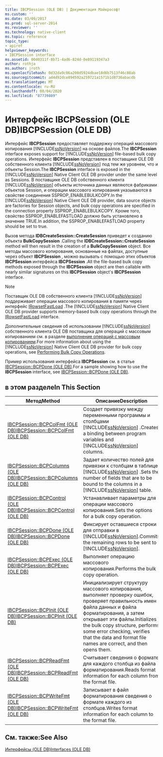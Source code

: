 ```yaml
---
title: IBCPSession (OLE DB) | Документация Майкрософт
ms.custom: ''
ms.date: 03/09/2017
ms.prod: sql-server-2014
ms.reviewer: ''
ms.technology: native-client
ms.topic: reference
topic_type:
- apiref
helpviewer_keywords:
- IBCPSession interface
ms.assetid: 00d0311f-8b71-4ad6-824d-0e89119347a3
author: rothja
ms.author: jroth
ms.openlocfilehash: 0d32da9c06a200d5924dbae18d6b7513f46c88ab
ms.sourcegitcommit: ad4d92dce894592a259721a1571b1d8736abacdb
ms.translationtype: MT
ms.contentlocale: ru-RU
ms.lasthandoff: 08/04/2020
ms.locfileid: "87739809"
---
```

# <a name="ibcpsession-ole-db"></a><span data-ttu-id="ed3d8-102">Интерфейс IBCPSession (OLE DB)</span><span class="sxs-lookup"><span data-stu-id="ed3d8-102">IBCPSession (OLE DB)</span></span>
  <span data-ttu-id="ed3d8-103">Интерфейс **IBCPSession** предоставляет поддержку операций массового копирования [!INCLUDE[ssNoVersion](../../includes/ssnoversion-md.md)] на основе файлов.</span><span class="sxs-lookup"><span data-stu-id="ed3d8-103">The **IBCPSession** interface exposes support for [!INCLUDE[ssNoVersion](../../includes/ssnoversion-md.md)] file-based bulk copy operations.</span></span> <span data-ttu-id="ed3d8-104">Интерфейс **IBCPSession** представлен в поставщике OLE DB собственного клиента [!INCLUDE[ssNoVersion](../../includes/ssnoversion-md.md)] под тем же уровнем, что и объекты Session.</span><span class="sxs-lookup"><span data-stu-id="ed3d8-104">The **IBCPSession** interface is exposed in the [!INCLUDE[ssNoVersion](../../includes/ssnoversion-md.md)] Native Client OLE DB provider under the same level as Sessions.</span></span> <span data-ttu-id="ed3d8-105">В поставщике OLE DB собственного клиента [!INCLUDE[ssNoVersion](../../includes/ssnoversion-md.md)] объекты источника данных являются фабриками объектов Session, и операции массового копирования указываются в свойстве соединения SSPROP_ENABLEBULKCOPY.</span><span class="sxs-lookup"><span data-stu-id="ed3d8-105">In the [!INCLUDE[ssNoVersion](../../includes/ssnoversion-md.md)] Native Client OLE DB provider, data source objects are factories for Session objects, and bulk copy operations are specified in the connection property SSPROP_ENABLEBULKCOPY.</span></span> <span data-ttu-id="ed3d8-106">Кроме того, свойство SSPROP_ENABLEFASTLOAD должно быть установлено в значение TRUE.</span><span class="sxs-lookup"><span data-stu-id="ed3d8-106">In addition, the SSPROP_ENABLEFASTLOAD property should be set to true.</span></span>  
  
 <span data-ttu-id="ed3d8-107">Вызов метода **IDBCreateSession::CreateSession** приведет к созданию объекта **BulkCopySession** .</span><span class="sxs-lookup"><span data-stu-id="ed3d8-107">Calling the **IDBCreateSession::CreateSession** method will then result in the creation of a **BulkCopySession** object.</span></span> <span data-ttu-id="ed3d8-108">Все методы массового копирования, основанные на файлах, доступные через объект **IBCPSession** , можно вызывать с помощью этих объектов **IBCPSession** интерфейса **IBCPSession** .</span><span class="sxs-lookup"><span data-stu-id="ed3d8-108">All the file-based bulk copy methods exposed through the **IBCPSession** object are then callable with nearly similar signatures on this **IBCPSession** object's **IBCPSession** interface.</span></span>  
  
> [!NOTE]  
>  <span data-ttu-id="ed3d8-109">Поставщик OLE DB собственного клиента [!INCLUDE[ssNoVersion](../../includes/ssnoversion-md.md)] поддерживает операции массового копирования в памяти через интерфейс [IRowsetFastLoad](irowsetfastload-ole-db.md) .</span><span class="sxs-lookup"><span data-stu-id="ed3d8-109">The [!INCLUDE[ssNoVersion](../../includes/ssnoversion-md.md)] Native Client OLE DB provider supports memory-based bulk copy operations through the [IRowsetFastLoad](irowsetfastload-ole-db.md) interface.</span></span>  
  
 <span data-ttu-id="ed3d8-110">Дополнительные сведения об использовании [!INCLUDE[ssNoVersion](../../includes/ssnoversion-md.md)] собственного клиента OLE DB поставщика для операций с массовым копированием см. в разделе [выполнение операций с массовым копированием](../native-client/features/performing-bulk-copy-operations.md).</span><span class="sxs-lookup"><span data-stu-id="ed3d8-110">For more information about using the [!INCLUDE[ssNoVersion](../../includes/ssnoversion-md.md)] Native Client OLE DB provider for bulk copy operations, see [Performing Bulk Copy Operations](../native-client/features/performing-bulk-copy-operations.md).</span></span>  
  
 <span data-ttu-id="ed3d8-111">Пример использования интерфейса **IBCPSession** см. в статье [IBCPSession::BCPDone &#40;OLE DB&#41;](ibcpsession-bcpdone-ole-db.md).</span><span class="sxs-lookup"><span data-stu-id="ed3d8-111">For a sample showing how to use the **IBCPSession** interface, see [IBCPSession::BCPDone &#40;OLE DB&#41;](ibcpsession-bcpdone-ole-db.md).</span></span>  
  
## <a name="in-this-section"></a><span data-ttu-id="ed3d8-112">в этом разделе</span><span class="sxs-lookup"><span data-stu-id="ed3d8-112">In This Section</span></span>  
  
|<span data-ttu-id="ed3d8-113">Метод</span><span class="sxs-lookup"><span data-stu-id="ed3d8-113">Method</span></span>|<span data-ttu-id="ed3d8-114">Описание</span><span class="sxs-lookup"><span data-stu-id="ed3d8-114">Description</span></span>|  
|------------|-----------------|  
|[<span data-ttu-id="ed3d8-115">IBCPSession::BCPColFmt &#40;OLE DB&#41;</span><span class="sxs-lookup"><span data-stu-id="ed3d8-115">IBCPSession::BCPColFmt &#40;OLE DB&#41;</span></span>](ibcpsession-bcpcolfmt-ole-db.md)|<span data-ttu-id="ed3d8-116">Создает привязку между переменными программы и столбцами [!INCLUDE[ssNoVersion](../../includes/ssnoversion-md.md)] .</span><span class="sxs-lookup"><span data-stu-id="ed3d8-116">Creates a binding between program variables and [!INCLUDE[ssNoVersion](../../includes/ssnoversion-md.md)] columns.</span></span>|  
|[<span data-ttu-id="ed3d8-117">IBCPSession::BCPColumns &#40;OLE DB&#41;</span><span class="sxs-lookup"><span data-stu-id="ed3d8-117">IBCPSession::BCPColumns &#40;OLE DB&#41;</span></span>](ibcpsession-bcpcolumns-ole-db.md)|<span data-ttu-id="ed3d8-118">Задает количество полей для привязки к столбцам в таблице [!INCLUDE[ssNoVersion](../../includes/ssnoversion-md.md)] .</span><span class="sxs-lookup"><span data-stu-id="ed3d8-118">Sets the number of fields that are to be bound to the columns in a [!INCLUDE[ssNoVersion](../../includes/ssnoversion-md.md)] table.</span></span>|  
|[<span data-ttu-id="ed3d8-119">IBCPSession::BCPControl &#40;OLE DB&#41;</span><span class="sxs-lookup"><span data-stu-id="ed3d8-119">IBCPSession::BCPControl &#40;OLE DB&#41;</span></span>](ibcpsession-bcpcontrol-ole-db.md)|<span data-ttu-id="ed3d8-120">Устанавливает параметры для операции массового копирования.</span><span class="sxs-lookup"><span data-stu-id="ed3d8-120">Sets the options for a bulk copy operation.</span></span>|  
|[<span data-ttu-id="ed3d8-121">IBCPSession::BCPDone &#40;OLE DB&#41;</span><span class="sxs-lookup"><span data-stu-id="ed3d8-121">IBCPSession::BCPDone &#40;OLE DB&#41;</span></span>](ibcpsession-bcpdone-ole-db.md)|<span data-ttu-id="ed3d8-122">Фиксирует оставшиеся строки для отправки в [!INCLUDE[ssNoVersion](../../includes/ssnoversion-md.md)].</span><span class="sxs-lookup"><span data-stu-id="ed3d8-122">Commits the remaining rows to be sent to [!INCLUDE[ssNoVersion](../../includes/ssnoversion-md.md)].</span></span>|  
|[<span data-ttu-id="ed3d8-123">IBCPSession::BCPExec &#40;OLE DB&#41;</span><span class="sxs-lookup"><span data-stu-id="ed3d8-123">IBCPSession::BCPExec &#40;OLE DB&#41;</span></span>](ibcpsession-bcpexec-ole-db.md)|<span data-ttu-id="ed3d8-124">Выполняет операцию массового копирования.</span><span class="sxs-lookup"><span data-stu-id="ed3d8-124">Performs the bulk copy operation.</span></span>|  
|[<span data-ttu-id="ed3d8-125">IBCPSession::BCPInit &#40;OLE DB&#41;</span><span class="sxs-lookup"><span data-stu-id="ed3d8-125">IBCPSession::BCPInit &#40;OLE DB&#41;</span></span>](ibcpsession-bcpinit-ole-db.md)|<span data-ttu-id="ed3d8-126">Инициализирует структуру массового копирования, выполняет проверку ошибок, проверяет правильность имен файла данных и файла форматирования, а затем открывает эти файлы.</span><span class="sxs-lookup"><span data-stu-id="ed3d8-126">Initializes the bulk copy structure, performs some error checking, verifies that the data and format file names are correct, and then opens them.</span></span>|  
|[<span data-ttu-id="ed3d8-127">IBCPSession::BCPReadFmt &#40;OLE DB&#41;</span><span class="sxs-lookup"><span data-stu-id="ed3d8-127">IBCPSession::BCPReadFmt &#40;OLE DB&#41;</span></span>](ibcpsession-bcpreadfmt-ole-db.md)|<span data-ttu-id="ed3d8-128">Считывает сведения о формате для каждого столбца из файла форматирования.</span><span class="sxs-lookup"><span data-stu-id="ed3d8-128">Reads format information for each column from the format file.</span></span>|  
|[<span data-ttu-id="ed3d8-129">IBCPSession::BCPWriteFmt &#40;OLE DB&#41;</span><span class="sxs-lookup"><span data-stu-id="ed3d8-129">IBCPSession::BCPWriteFmt &#40;OLE DB&#41;</span></span>](ibcpsession-bcpwritefmt-ole-db.md)|<span data-ttu-id="ed3d8-130">Записывает в файл форматирования сведения о формате каждого из столбцов.</span><span class="sxs-lookup"><span data-stu-id="ed3d8-130">Writes format information for each column to the format file.</span></span>|  
  
## <a name="see-also"></a><span data-ttu-id="ed3d8-131">См. также:</span><span class="sxs-lookup"><span data-stu-id="ed3d8-131">See Also</span></span>  
 [<span data-ttu-id="ed3d8-132">Интерфейсы (OLE DB)</span><span class="sxs-lookup"><span data-stu-id="ed3d8-132">Interfaces &#40;OLE DB&#41;</span></span>](../../database-engine/dev-guide/interfaces-ole-db.md)  
  
  
